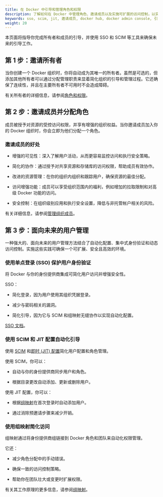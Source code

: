 ```yaml
---
title: 在 Docker 中引导和管理角色和权限
description: 了解如何在 Docker 中管理角色、邀请成员以及实施可扩展的访问控制，以实现安全高效的协作。
keywords: sso, scim, jit, 邀请成员, docker hub, docker admin console, 引导, 安全
weight: 20
---
```


本页面将指导你完成所有者和成员的引导，并使用 SSO 和 SCIM 等工具来确保未来的引导工作。

## 第 1 步：邀请所有者

当你创建一个 Docker 组织时，你将自动成为其唯一的所有者。虽然是可选的，但添加其他所有者可以通过分配管理职责来显着简化组织的引导和管理过程。它还确保了连续性，并且在主要所有者不可用时不会造成障碍。

有关所有者的详细信息，请参阅[角色和权限](/manuals/security/for-admins/roles-and-permissions.md)。

## 第 2 步：邀请成员并分配角色

成员被授予对资源的受控访问权限，并享有增强的组织权益。当你邀请成员加入你的 Docker 组织时，你会立即为他们分配一个角色。

### 邀请成员的好处

 - 增强的可见性：深入了解用户活动，从而更容易监控访问和执行安全策略。

 - 简化的协作：通过授予对共享资源和存储库的访问权限，帮助成员有效协作。

 - 改进的资源管理：在你的组织内组织和跟踪用户，确保资源的最佳分配。

 - 访问增强功能：成员可以享受组织范围内的福利，例如增加的拉取限制和对高级 Docker 功能的访问。

 - 安全控制：在组织级别应用和执行安全设置，降低与非托管帐户相关的风险。

有关详细信息，请参阅[管理组织成员](/manuals/admin/organization/members.md)。

## 第 3 步：面向未来的用户管理

一种强大的、面向未来的用户管理方法结合了自动化配置、集中式身份验证和动态访问控制。实施这些实践可确保一个可扩展、安全且高效的环境。

### 使用单点登录 (SSO) 保护用户身份验证

将 Docker 与你的身份提供商集成可简化用户访问并增强安全性。

SSO：

 - 简化登录，因为用户使用其组织凭据登录。

 - 减少与密码相关的漏洞。

 - 简化引导，因为它与 SCIM 和组映射无缝协作以实现自动化配置。

[SSO 文档](/manuals/security/for-admins/single-sign-on/_index.md)。

### 使用 SCIM 和 JIT 配置自动化引导

使用 [SCIM](/manuals/security/for-admins/provisioning/scim.md) 和[即时 (JIT) 配置](/manuals/security/for-admins/provisioning/just-in-time.md)简化用户配置和角色管理。

使用 SCIM，你可以：

 - 自动与你的身份提供商同步用户和角色。

 - 根据目录更改自动添加、更新或删除用户。

使用 JIT 配置，你可以：

 - 根据[组映射](#simplify-access-with-group-mapping)在首次登录时自动添加用户。

 - 通过消除预邀请步骤来减少开销。

### 使用组映射简化访问

组映射通过将身份提供商组链接到 Docker 角色和团队来自动化权限管理。

它还：

 - 减少角色分配中的手动错误。

 - 确保一致的访问控制策略。

 - 帮助你在团队壮大或变更时扩展权限。

有关其工作原理的更多信息，请参阅[组映射](/manuals/security/for-admins/provisioning/group-mapping.md)。

